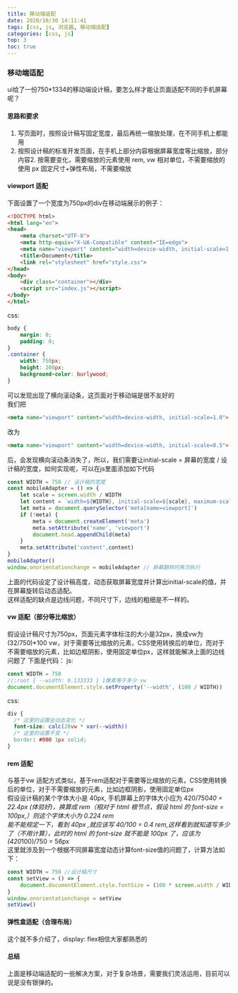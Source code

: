 ```yaml
---
title: 移动端适配
date: 2020/10/30 14:11:41
tags: [css, js, 浏览器, 移动端适配]
categories: [css, js]
top: 3
toc: true
---
```

### 移动端适配
ui给了一份750*1334的移动端设计稿，要怎么样才能让页面适配不同的手机屏幕呢？

#### 思路和要求
1. 写页面时，按照设计稿写固定宽度，最后再统一缩放处理，在不同手机上都能用
2. 按照设计稿的标准开发页面，在手机上部分内容根据屏幕宽度等比缩放，部分内容2. 按需要变化，需要缩放的元素使用 rem, vw 相对单位，不需要缩放的使用 px
固定尺寸+弹性布局，不需要缩放

#### viewport 适配
下面设置了一个宽度为750px的div在移动端展示的例子：
```html
<!DOCTYPE html>
<html lang="en">
<head>
    <meta charset="UTF-8">
    <meta http-equiv="X-UA-Compatible" content="IE=edge">
    <meta name="viewport" content="width=device-width, initial-scale=1.0">
    <title>Document</title>
    <link rel="stylesheet" href="style.css">
</head>
<body>
    <div class="container"></div>
    <script src="index.js"></script>
</body>
</html>
```
css:
```css
body {
    margin: 0;
    padding: 0;
}
.container {
    width: 750px;
    height: 200px;
    background-color: burlywood;
}
```
可以发现出现了横向滚动条，这页面对于移动端是很不友好的  
我们把
```html
<meta name="viewport" content="width=device-width, initial-scale=1.0">
```
改为
```html
<meta name="viewport" content="width=device-width, initial-scale=0.5">
```
后，会发现横向滚动条消失了，所以，我们需要让initial-scale = 屏幕的宽度 / 设计稿的宽度，如何实现呢，可以在js里面添加如下代码
```js
const WIDTH = 750 // 设计稿的宽度
const mobileAdapter = () => {
    let scale = screen.width / WIDTH
    let content = `width=${WIDTH}, initial-scale=${scale}, maximum-scale=${scale}, minimum-scale=${scale}`
    let meta = document.querySelector('meta[name=viewport]')
    if (!meta) {
        meta = document.createElement('meta')
        meta.setAttribute('name', 'viewport')
        document.head.appendChild(meta)
    }
    meta.setAttribute('content',content)
}
mobileAdapter()
window.onorientationchange = mobileAdapter // 屏幕翻转时再次执行
```
上面的代码设定了设计稿高度，动态获取屏幕宽度并计算出initial-scale的值，并在屏幕旋转后动态适配。  
这样适配的缺点是边线问题，不同尺寸下，边线的粗细是不一样的。

#### vw 适配（部分等比缩放）
假设设计稿尺寸为750px，页面元素字体标注的大小是32px，换成vw为 (32/750)*100 vw，对于需要等比缩放的元素，CSS使用转换后的单位，而对于不需要缩放的元素，比如边框阴影，使用固定单位px，这样就能解决上面的边线问题了
下面是代码：
js:
```js
const WIDTH = 750
//:root { --width: 0.133333 } 1像素等于多少 vw
document.documentElement.style.setProperty('--width', (100 / WIDTH)) 
```
css:
```css
div {
  /* 这里的设置会动态变化 */
  font-size: calc(28vw * var(--width))
  /* 这里的设置不变 */
  border: #000 1px solid;
}
```

#### rem 适配
与基于vw 适配方式类似，基于rem适配对于需要等比缩放的元素，CSS使用转换后的单位，对于不需要缩放的元素，比如边框阴影，使用固定单位px  
假设设计稿的某个字体大小是 40px, 手机屏幕上的字体大小应为 420/750*40 = 22.4px (体验好)，换算成 rem（相对于 html 根节点，假设 html 的 font-size = 100px,）则这个字体大小为 0.224 rem  
能不能规定一下，看到 40px ,就应该写 40/100 = 0.4 rem,这样看到就知道写多少了（不用计算），此时的 html 的 font-size 就不能是 100px 了，应该为 (420*100)/750 = 56px  
这里就涉及到一个根据不同屏幕宽度动态计算font-size值的问题了，计算方法如下：
```js
const WIDTH = 750 //设计稿尺寸
const setView = () => {
    document.documentElement.style.fontSize = (100 * screen.width / WIDTH) + 'px'
}
window.onorientationchange = setView
setView()
```

#### 弹性盒适配（合理布局）
这个就不多介绍了，display: flex相信大家都熟悉的

#### 总结
上面是移动端适配的一些解决方案，对于复杂场景，需要我们灵活运用，目前可以说是没有银弹的。
